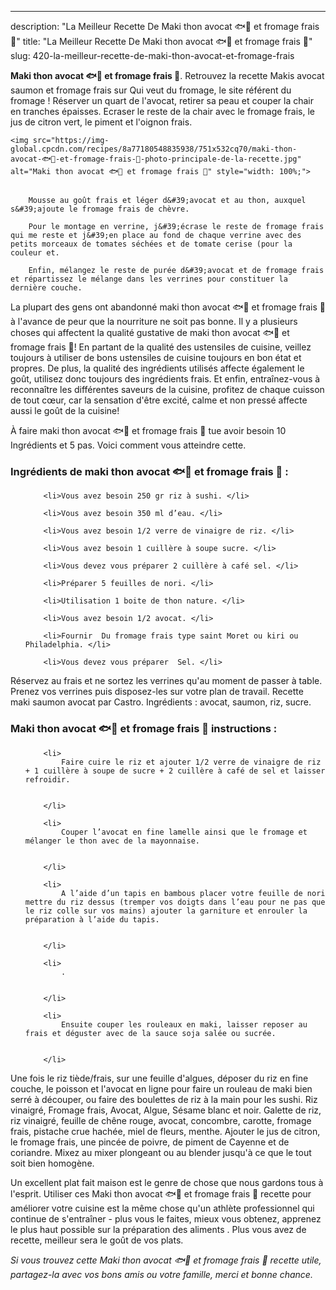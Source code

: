 ---
description: "La Meilleur Recette De Maki thon avocat 🐟🥑 et fromage frais 🍣"
title: "La Meilleur Recette De Maki thon avocat 🐟🥑 et fromage frais 🍣"
slug: 420-la-meilleur-recette-de-maki-thon-avocat-et-fromage-frais

<p>
	<strong>Maki thon avocat 🐟🥑 et fromage frais 🍣</strong>. 
	Retrouvez la recette Makis avocat saumon et fromage frais sur Qui veut du fromage, le site référent du fromage ! Réserver un quart de l&#39;avocat, retirer sa peau et couper la chair en tranches épaisses. Ecraser le reste de la chair avec le fromage frais, le jus de citron vert, le piment et l&#39;oignon frais.
</p>
<p>
	
	<img src="https://img-global.cpcdn.com/recipes/8a77180548835938/751x532cq70/maki-thon-avocat-🐟🥑-et-fromage-frais-🍣-photo-principale-de-la-recette.jpg" alt="Maki thon avocat 🐟🥑 et fromage frais 🍣" style="width: 100%;">
	
	
		Mousse au goût frais et léger d&#39;avocat et au thon, auxquel s&#39;ajoute le fromage frais de chèvre.
	
		Pour le montage en verrine, j&#39;écrase le reste de fromage frais qui me reste et j&#39;en place au fond de chaque verrine avec des petits morceaux de tomates séchées et de tomate cerise (pour la couleur et.
	
		Enfin, mélangez le reste de purée d&#39;avocat et de fromage frais et répartissez le mélange dans les verrines pour constituer la dernière couche.
	
</p>

La plupart des gens ont abandonné maki thon avocat 🐟🥑 et fromage frais 🍣 à l'avance de peur que la nourriture ne soit pas bonne. Il y a plusieurs choses qui affectent la qualité gustative de maki thon avocat 🐟🥑 et fromage frais 🍣! En partant de la qualité des ustensiles de cuisine, veillez toujours à utiliser de bons ustensiles de cuisine toujours en bon état et propres. De plus, la qualité des ingrédients utilisés affecte également le goût, utilisez donc toujours des ingrédients frais. Et enfin, entraînez-vous à reconnaître les différentes saveurs de la cuisine, profitez de chaque cuisson de tout cœur, car la sensation d'être excité, calme et non pressé affecte aussi le goût de la cuisine!

<!--inarticleads1-->

À faire maki thon avocat 🐟🥑 et fromage frais 🍣 tue avoir besoin 10 Ingrédients et 5 pas. Voici comment vous atteindre cette.

<h3>Ingrédients de maki thon avocat 🐟🥑 et fromage frais 🍣 :</h3>

<ol>
	
		<li>Vous avez besoin 250 gr riz à sushi. </li>
	
		<li>Vous avez besoin 350 ml d’eau. </li>
	
		<li>Vous avez besoin 1/2 verre de vinaigre de riz. </li>
	
		<li>Vous avez besoin 1 cuillère à soupe sucre. </li>
	
		<li>Vous devez vous préparer 2 cuillère à café sel. </li>
	
		<li>Préparer 5 feuilles de nori. </li>
	
		<li>Utilisation 1 boite de thon nature. </li>
	
		<li>Vous avez besoin 1/2 avocat. </li>
	
		<li>Fournir  Du fromage frais type saint Moret ou kiri ou Philadelphia. </li>
	
		<li>Vous devez vous préparer  Sel. </li>
	
</ol>

Réservez au frais et ne sortez les verrines qu&#39;au moment de passer à table. Prenez vos verrines puis disposez-les sur votre plan de travail. Recette maki saumon avocat par Castro. Ingrédients : avocat, saumon, riz, sucre. 

<!--inarticleads2-->

<h3>Maki thon avocat 🐟🥑 et fromage frais 🍣 instructions :</h3>

<ol>
	
		<li>
			Faire cuire le riz et ajouter 1/2 verre de vinaigre de riz + 1 cuillère à soupe de sucre + 2 cuillère à café de sel et laisser refroidir.
			
			
		</li>
	
		<li>
			Couper l’avocat en fine lamelle ainsi que le fromage et mélanger le thon avec de la mayonnaise.
			
			
		</li>
	
		<li>
			A l’aide d’un tapis en bambous placer votre feuille de nori mettre du riz dessus (tremper vos doigts dans l’eau pour ne pas que le riz colle sur vos mains) ajouter la garniture et enrouler la préparation à l’aide du tapis.
			
			
		</li>
	
		<li>
			.
			
			
		</li>
	
		<li>
			Ensuite couper les rouleaux en maki, laisser reposer au frais et déguster avec de la sauce soja salée ou sucrée.
			
			
		</li>
	
</ol>

Une fois le riz tiède/frais, sur une feuille d&#39;algues, déposer du riz en fine couche, le poisson et l&#39;avocat en ligne pour faire un rouleau de maki bien serré à découper, ou faire des boulettes de riz à la main pour les sushi. Riz vinaigré, Fromage frais, Avocat, Algue, Sésame blanc et noir. Galette de riz, riz vinaigré, feuille de chêne rouge, avocat, concombre, carotte, fromage frais, pistache crue hachée, miel de fleurs, menthe. Ajouter le jus de citron, le fromage frais, une pincée de poivre, de piment de Cayenne et de coriandre. Mixez au mixer plongeant ou au blender jusqu&#39;à ce que le tout soit bien homogène. 

<!--inarticleads1-->

<p>
Un excellent plat fait maison est le genre de chose que nous gardons tous à l'esprit. Utiliser ces Maki thon avocat 🐟🥑 et fromage frais 🍣 recette pour améliorer votre cuisine est la même chose qu'un athlète professionnel qui continue de s'entraîner - plus vous le faites, mieux vous obtenez, apprenez le plus haut possible sur la préparation des aliments . Plus vous avez de recette, meilleur sera le goût de vos plats.
</p>

<p>
<i>Si vous trouvez cette Maki thon avocat 🐟🥑 et fromage frais 🍣 recette utile, partagez-la avec vos bons amis ou votre famille, merci et bonne chance.</i>
</p>
